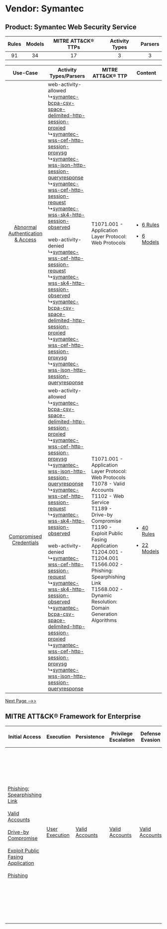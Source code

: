 Vendor: Symantec
================
Product: Symantec Web Security Service
--------------------------------------
| Rules | Models | MITRE ATT&CK® TTPs | Activity Types | Parsers |
|:-----:|:------:|:------------------:|:--------------:|:-------:|
|  91   |   34   |         17         |       3        |    3    |

|    Use-Case    | Activity Types/Parsers    | MITRE ATT&CK® TTP    | Content    |
|:----:| ---- | ---- | ---- |
| [Abnormal Authentication & Access](../../../UseCases/uc_abnormal_authentication_&_access.md) |  web-activity-allowed<br> ↳[symantec-bcpa-csv-space-delimited-http-session-proxied](Ps/pC_symantecbcpacsvspacedelimitedhttpsessionproxied.md)<br> ↳[symantec-wss-cef-http-session-proxysg](Ps/pC_symantecwsscefhttpsessionproxysg.md)<br> ↳[symantec-wss-json-http-session-queryresponse](Ps/pC_symantecwssjsonhttpsessionqueryresponse.md)<br> ↳[symantec-wss-cef-http-session-request](Ps/pC_symantecwsscefhttpsessionrequest.md)<br> ↳[symantec-wss-sk4-http-session-observed](Ps/pC_symantecwsssk4httpsessionobserved.md)<br><br> web-activity-denied<br> ↳[symantec-wss-cef-http-session-request](Ps/pC_symantecwsscefhttpsessionrequest.md)<br> ↳[symantec-wss-sk4-http-session-observed](Ps/pC_symantecwsssk4httpsessionobserved.md)<br> ↳[symantec-bcpa-csv-space-delimited-http-session-proxied](Ps/pC_symantecbcpacsvspacedelimitedhttpsessionproxied.md)<br> ↳[symantec-wss-cef-http-session-proxysg](Ps/pC_symantecwsscefhttpsessionproxysg.md)<br> ↳[symantec-wss-json-http-session-queryresponse](Ps/pC_symantecwssjsonhttpsessionqueryresponse.md)<br> | T1071.001 - Application Layer Protocol: Web Protocols<br>    | [<ul><li>6 Rules</li></ul><ul><li>6 Models</li></ul>](RM/r_m_symantec_symantec_web_security_service_Abnormal_Authentication_&_Access.md) |
|          [Compromised Credentials](../../../UseCases/uc_compromised_credentials.md)          |  web-activity-allowed<br> ↳[symantec-bcpa-csv-space-delimited-http-session-proxied](Ps/pC_symantecbcpacsvspacedelimitedhttpsessionproxied.md)<br> ↳[symantec-wss-cef-http-session-proxysg](Ps/pC_symantecwsscefhttpsessionproxysg.md)<br> ↳[symantec-wss-json-http-session-queryresponse](Ps/pC_symantecwssjsonhttpsessionqueryresponse.md)<br> ↳[symantec-wss-cef-http-session-request](Ps/pC_symantecwsscefhttpsessionrequest.md)<br> ↳[symantec-wss-sk4-http-session-observed](Ps/pC_symantecwsssk4httpsessionobserved.md)<br><br> web-activity-denied<br> ↳[symantec-wss-cef-http-session-request](Ps/pC_symantecwsscefhttpsessionrequest.md)<br> ↳[symantec-wss-sk4-http-session-observed](Ps/pC_symantecwsssk4httpsessionobserved.md)<br> ↳[symantec-bcpa-csv-space-delimited-http-session-proxied](Ps/pC_symantecbcpacsvspacedelimitedhttpsessionproxied.md)<br> ↳[symantec-wss-cef-http-session-proxysg](Ps/pC_symantecwsscefhttpsessionproxysg.md)<br> ↳[symantec-wss-json-http-session-queryresponse](Ps/pC_symantecwssjsonhttpsessionqueryresponse.md)<br> | T1071.001 - Application Layer Protocol: Web Protocols<br>T1078 - Valid Accounts<br>T1102 - Web Service<br>T1189 - Drive-by Compromise<br>T1190 - Exploit Public Fasing Application<br>T1204.001 - T1204.001<br>T1566.002 - Phishing: Spearphishing Link<br>T1568.002 - Dynamic Resolution: Domain Generation Algorithms<br> | [<ul><li>40 Rules</li></ul><ul><li>22 Models</li></ul>](RM/r_m_symantec_symantec_web_security_service_Compromised_Credentials.md)        |
[Next Page -->>](2_ds_symantec_symantec_web_security_service.md)

MITRE ATT&CK® Framework for Enterprise
--------------------------------------
| Initial Access                                                                                                                                                                                                                                                                                                                                                                      | Execution                                                           | Persistence                                                         | Privilege Escalation                                                | Defense Evasion                                                     | Credential Access | Discovery | Lateral Movement                                                            | Collection | Command and Control                                                                                                                                                                                                                                                                                                                                                                                                                                                                                                                                                        | Exfiltration                                                                                                                                                                                                                                                                             | Impact                                                                  |
| ----------------------------------------------------------------------------------------------------------------------------------------------------------------------------------------------------------------------------------------------------------------------------------------------------------------------------------------------------------------------------------- | ------------------------------------------------------------------- | ------------------------------------------------------------------- | ------------------------------------------------------------------- | ------------------------------------------------------------------- | ----------------- | --------- | --------------------------------------------------------------------------- | ---------- | -------------------------------------------------------------------------------------------------------------------------------------------------------------------------------------------------------------------------------------------------------------------------------------------------------------------------------------------------------------------------------------------------------------------------------------------------------------------------------------------------------------------------------------------------------------------------- | ---------------------------------------------------------------------------------------------------------------------------------------------------------------------------------------------------------------------------------------------------------------------------------------- | ----------------------------------------------------------------------- |
| [Phishing: Spearphishing Link](https://attack.mitre.org/techniques/T1566/002)<br><br>[Valid Accounts](https://attack.mitre.org/techniques/T1078)<br><br>[Drive-by Compromise](https://attack.mitre.org/techniques/T1189)<br><br>[Exploit Public Fasing Application](https://attack.mitre.org/techniques/T1190)<br><br>[Phishing](https://attack.mitre.org/techniques/T1566)<br><br> | [User Execution](https://attack.mitre.org/techniques/T1204)<br><br> | [Valid Accounts](https://attack.mitre.org/techniques/T1078)<br><br> | [Valid Accounts](https://attack.mitre.org/techniques/T1078)<br><br> | [Valid Accounts](https://attack.mitre.org/techniques/T1078)<br><br> |                   |           | [Internal Spearphishing](https://attack.mitre.org/techniques/T1534)<br><br> |            | [Web Service](https://attack.mitre.org/techniques/T1102)<br><br>[Application Layer Protocol: Web Protocols](https://attack.mitre.org/techniques/T1071/001)<br><br>[Dynamic Resolution](https://attack.mitre.org/techniques/T1568)<br><br>[Dynamic Resolution: Domain Generation Algorithms](https://attack.mitre.org/techniques/T1568/002)<br><br>[Proxy: Multi-hop Proxy](https://attack.mitre.org/techniques/T1090/003)<br><br>[Application Layer Protocol](https://attack.mitre.org/techniques/T1071)<br><br>[Proxy](https://attack.mitre.org/techniques/T1090)<br><br> | [Exfiltration Over C2 Channel](https://attack.mitre.org/techniques/T1041)<br><br>[Exfiltration Over Web Service: Exfiltration to Cloud Storage](https://attack.mitre.org/techniques/T1567/002)<br><br>[Exfiltration Over Web Service](https://attack.mitre.org/techniques/T1567)<br><br> | [Resource Hijacking](https://attack.mitre.org/techniques/T1496)<br><br> |